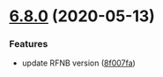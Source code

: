 # [6.8.0](https://github.com/invertase/react-native-firebase/tree/master/packages/template/compare/@react-native-firebase/template@6.8.0...@react-native-firebase/template@6.8.0) (2020-05-13)


### Features

* update RFNB version ([8f007fa](https://github.com/invertase/react-native-firebase/tree/master/packages/template/commit/8f007fa97aa8025520098a234118a15293eb1c55))



